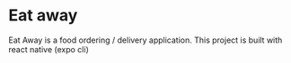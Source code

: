 # Eat away
Eat Away is a food ordering / delivery application.
This project is built with react native (expo cli)

